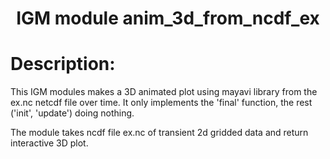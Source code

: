 ### <h1 align="center" id="title">IGM module anim_3d_from_ncdf_ex </h1>

# Description:

This IGM modules makes a 3D animated plot using mayavi library from the ex.nc 
netcdf file over time. It only implements the 'final' function, the rest 
('init', 'update') doing nothing.

The module takes ncdf file ex.nc of transient 2d gridded data and return
interactive 3D plot.
